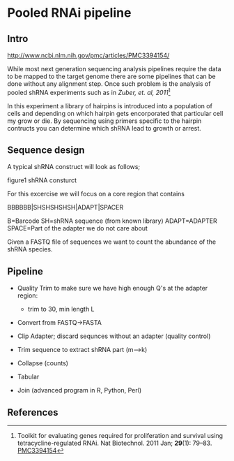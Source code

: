 # Pooled RNAi pipeline

## Intro

http://www.ncbi.nlm.nih.gov/pmc/articles/PMC3394154/

While most next generation sequencing analysis pipelines require the data to be mapped to the target genome there are some pipelines that can be done without any alignment step. Once such problem is the analysis of pooled shRNA experiments such as in *Zuber, et. al, 2011*[^Zuber2011]

In this experiment a library of hairpins is introduced into a population of cells and depending on which hairpin gets encorporated that particular cell my grow or die. By sequencing using primers specific to the hairpin contructs you can determine which shRNA lead to growth or arrest. 

## Sequence design

A typical shRNA construct will look as follows;

figure1 shRNA consturct

For this excercise we will focus on a core region that contains

BBBBBB|SHSHSHSHSH|ADAPT|SPACER

B=Barcode
SH=shRNA sequence (from known library)
ADAPT=ADAPTER
SPACE=Part of the adapter we do not care about

Given a FASTQ file of sequences we want to count the abundance of the shRNA species. 

## Pipeline

* Quality Trim to make sure we have high enough Q's at the adapter region: 
	* trim to 30, min length L

* Convert from FASTQ->FASTA
	
* Clip Adapter; discard sequnces without an adapter (quality control)

* Trim sequence to extract shRNA part (m-->k)

* Collapse (counts)

* Tabular

* Join (advanced program in R, Python, Perl)

## References

[^Zuber2011]: Toolkit for evaluating genes required for proliferation and survival using tetracycline-regulated RNAi. Nat Biotechnol. 2011 Jan; **29**(1): 79–83. [PMC3394154](http://www.ncbi.nlm.nih.gov/pmc/articles/PMC3394154/)


